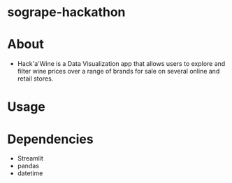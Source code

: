 # sogrape-hackathon

# About

- Hack'a'Wine is a Data Visualization app that allows users to explore and filter wine prices over a range of brands for sale on several online and retail stores.

# Usage

# Dependencies

- Streamlit
- pandas
- datetime

